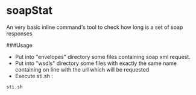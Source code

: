 soapStat
========

An very basic inline command's tool to check how long is a set of soap responses

###Usage
- Put into "envelopes" directory some files containing soap xml request.
- Put into "wsdls" directory some files with exactly the same name containing on line with the url which will be requested
- Execute sti.sh :  
```
sti.sh
```
